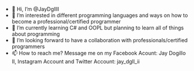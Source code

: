 - 👋 Hi, I’m @JayDgllII
- 👀 I’m interested in different programming languages and ways on how to become a professional/certified programmer
- 🌱 I’m currently learning C# and OOPL but planning to learn all of things about programming
- 💞️ I’m looking forward to have a collaboration with professionals/certified programmers
- 📫 How to reach me? Message me on my Facebook Acount: Jay Dogillo II, Instagram Account and Twitter Account: jay_dgll_ii

<!---
JayDgllII/JayDgllII is a ✨ special ✨ repository because its `README.md` (this file) appears on your GitHub profile.
You can click the Preview link to take a look at your changes.
--->
